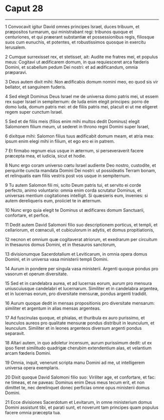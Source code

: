 # Caput 28

***

1 Convocavit igitur David omnes principes Israel, duces tribuum, et præpositos turmarum, qui ministrabant regi: tribunos quoque et centuriones, et qui præerant substantiæ et possessionibus regis, filiosque suos cum eunuchis, et potentes, et robustissimos quosque in exercitu Ierusalem.

2 Cumque surrexisset rex, et stetisset, ait: Audite me fratres mei, et populus meus: Cogitavi ut ædificarem domum, in qua requiesceret arca fœderis Domini, et scabellum pedum Dei nostri: et ad ædificandum, omnia præparavi.

3 Deus autem dixit mihi: Non ædificabis domum nomini meo, eo quod sis vir bellator, et sanguinem fuderis.

4 Sed elegit Dominus Deus Israel me de universa domo patris mei, ut essem rex super Israel in sempiternum: de Iuda enim elegit principes: porro de domo Iuda, domum patris mei: et de filiis patris mei, placuit ei ut me eligeret regem super cunctum Israel.

5 Sed et de filiis meis (filios enim mihi multos dedit Dominus) elegit Salomonem filium meum, ut sederet in throno regni Domini super Israel,

6 dixitque mihi: Salomon filius tuus ædificabit domum meam, et atria mea: ipsum enim elegi mihi in filium, et ego ero ei in patrem.

7 Et firmabo regnum eius usque in æternum, si perseveraverit facere præcepta mea, et iudicia, sicut et hodie.

8 Nunc ergo coram universo cœtu Israel audiente Deo nostro, custodite, et perquirite cuncta mandata Domini Dei nostri: ut possideatis Terram bonam, et relinquatis eam filiis vestris post vos usque in sempiternum.

9 Tu autem Salomon fili mi, scito Deum patris tui, et servito ei corde perfecto, animo voluntario: omnia enim corda scrutatur Dominus, et universas mentium cogitationes intelligit. Si quæsieris eum, invenies: si autem dereliqueris eum, proiiciet te in æternum.

10 Nunc ergo quia elegit te Dominus ut ædificares domum Sanctuarii, confortare, et perfice.

11 Dedit autem David Salomoni filio suo descriptionem porticus, et templi, et cellariorum, et cœnaculi, et cubiculorum in adytis, et domus propitiationis,

12 necnon et omnium quæ cogitaverat atriorum, et exedrarum per circuitum in thesauros domus Domini, et in thesauros sanctorum,

13 divisionumque Sacerdotalium et Leviticarum, in omnia opera domus Domini, et in universa vasa ministerii templi Domini.

14 Aurum in pondere per singula vasa ministerii. Argenti quoque pondus pro vasorum et operum diversitate.

15 Sed et in candelabra aurea, et ad lucernas eorum, aurum pro mensura uniuscuiusque candelabri et lucernarum. Similiter et in candelabra argentea, et in lucernas eorum, pro diversitate mensuræ, pondus argenti tradidit.

16 Aurum quoque dedit in mensas propositionis pro diversitate mensarum: similiter et argentum in alias mensas argenteas.

17 Ad fuscinulas quoque, et phialas, et thuribula ex auro purissimo, et leunculos aureos pro qualitate mensuræ pondus distribuit in leunculum, et leunculum. Similiter et in leones argenteos diversum argenti pondus separavit.

18 Altari autem, in quo adoletur incensum, aurum purissimum dedit: ut ex ipso fieret similitudo quadrigæ cherubim extendentium alas, et velantium arcam fœderis Domini.

19 Omnia, inquit, venerunt scripta manu Domini ad me, ut intelligerem universa opera exemplaris.

20 Dixit quoque David Salomoni filio suo: Viriliter age, et confortare, et fac: ne timeas, et ne paveas: Dominus enim Deus meus tecum erit, et non dimittet te, nec derelinquet donec perficias omne opus ministerii domus Domini.

21 Ecce divisiones Sacerdotum et Levitarum, in omne ministerium domus Domini assistunt tibi, et parati sunt, et noverunt tam principes quam populus facere omnia præcepta tua.

